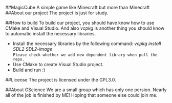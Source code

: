 ##MagicCube
A simple game like Minecraft but more than Minecraft
##About our project
The project is just for study.

##How to build
To build our project, you should have know how to use CMake and Visual Studio. And also *vcpkg* is another thing you should know to automatic install the necessary libraries.  

* Install the necessary libraries by the following command:  *vcpkg install SDL2 SDL2-image*  
`Please check whether we add new dependent library when pull the repo.`
* Use CMake to create Visual Studio project.
* Build and run :)

##License
The project is licensed under the GPL3.0.

##About GScience
We are a small group which has only one persion. Nearly all of the job is finished by ME! Hoping that someone else could join me.